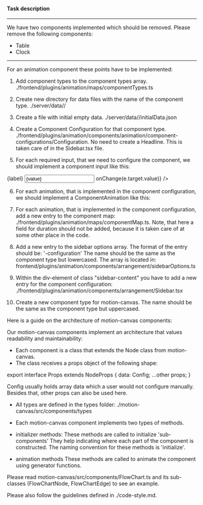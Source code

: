 #### Task description

_______________________________________________________________________

We have two components implemented which should be removed.
Please remove the following components:
- Table
- Clock

_______________________________________________________________________

For an animation component these points have to be implemented:

1) Add component types to the component types array.
./frontend/plugins/animation/maps/componentTypes.ts

2) Create new directory for data files with the name of the component type.
./server/data/<componentType>/

3) Create a file with initial empty data.
./server/data/<componentType>/initialData.json

4) Create a Component Configuration for that component type.
./frontend/plugins/animation/components/animation/component-configurations/<componentType>Configuration.
No need to create a Headline. This is taken care of in the Sidebar.tsx file.

5) For each required input, that we need to configure the component, we should implement a component input like this:

<div className="input-group">
  <span>{label}</span>
  <input type="text" value={value} onChange={(e) => onChange(e.target.value)} />
</div>

6) For each animation, that is implemented in the component configuration, we should implement a ComponentAnimation like this:
<ComponentAnimation label="fadeIn" type="table" method="fadeIn" />


7) For each animation, that is implemented in the component configuration, add a new entry to the component map: ./frontend/plugins/animation/maps/componentMap.ts. Note, that here a field for duration should not be added, because it is taken care of at some other place in the code.

8) Add a new entry to the sidebar options array.
The format of the entry should be: '<name>-configuration'
The name should be the same as the component type but lowercased.
The array is located in: frontend/plugins/animation/components/arrangement/sidebarOptions.ts

9) Within the div-element of class "sidebar-content" you have to add a new entry for the component configuration:
./frontend/plugins/animation/components/arrangement/Sidebar.tsx

10) Create a new component type for motion-canvas. The name should be the same as the component type but uppercased.

Here is a guide on the architecture of motion-canvas components:

Our motion-canvas components implement an architecture that values readability and maintainability:

- Each component is a class that extends the Node class from motion-canvas.
- The class receives a props object of the following shape:

export interface <ComponentName>Props extends NodeProps {
  data: <ComponentName>Config;
  ...other props;
}

<ComponentName>Config usually holds array data which a user would not configure manually.
Besides that, other props can also be used here.

- All types are defined in the types folder:
./motion-canvas/src/components/types

- Each motion-canvas component implements two types of methods.
- initializer methods:
  These methods are called to initialize 'sub-components' They help indicating where each part of the component is constructed.
  The naming convention for these methods is 'initialize<SubComponentName>'.
- animation methods
  These methods are called to animate the component using generator functions.

Please read motion-canvas/src/components/FlowChart.ts and its sub-classes (FlowChartNode, FlowChartEdge) to see an example.

Please also follow the guidelines defined in ./code-style.md.
